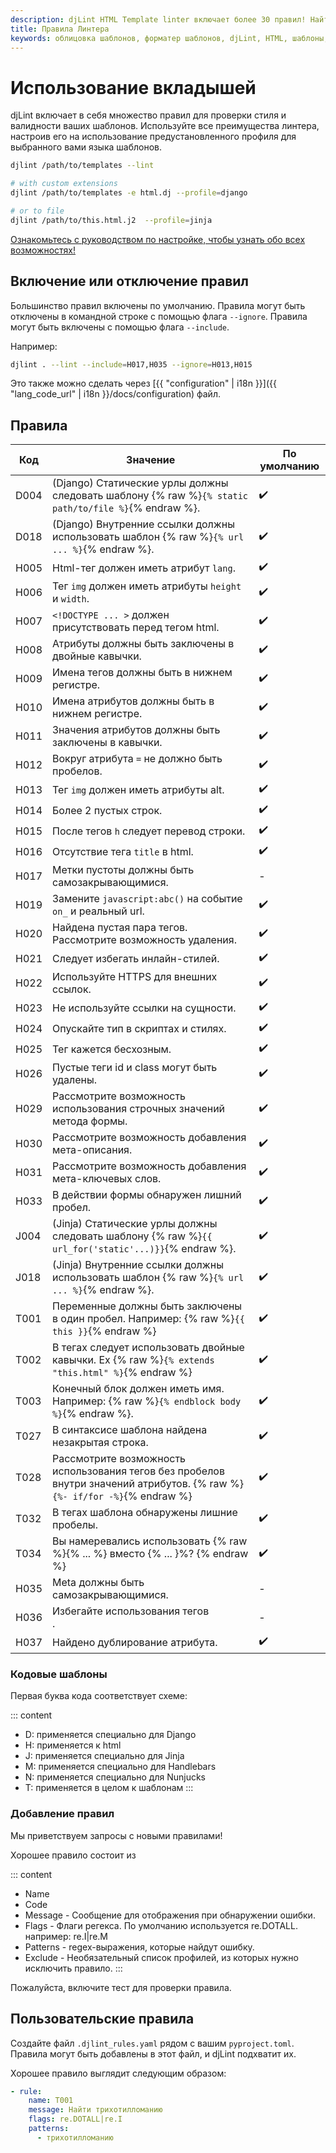 ```yaml
---
description: djLint HTML Template linter включает более 30 правил! Найти определения можно здесь. Легко расширить, включив пользовательские правила!
title: Правила Линтера
keywords: облицовка шаблонов, форматер шаблонов, djLint, HTML, шаблоны, форматер, линтер, использование, правила
---
```


# Использование вкладышей

djLint включает в себя множество правил для проверки стиля и валидности ваших шаблонов. Используйте все преимущества линтера, настроив его на использование предустановленного профиля для выбранного вами языка шаблонов.

```bash
djlint /path/to/templates --lint

# with custom extensions
djlint /path/to/templates -e html.dj --profile=django

# or to file
djlint /path/to/this.html.j2  --profile=jinja
```

<div class="box notification is-info is-light">
    <span class="icon is-large"><i class="fas fa-2x fa-circle-arrow-right"></i></span><div class="my-auto ml-3 is-inline-block"><a href="/ru/docs/configuration/">Ознакомьтесь с руководством по настройке, чтобы узнать обо всех возможностях!</a></div>
</div>

## Включение или отключение правил

Большинство правил включены по умолчанию. Правила могут быть отключены в командной строке с помощью флага `--ignore`. Правила могут быть включены с помощью флага `--include`.

Например:

```bash
djlint . --lint --include=H017,H035 --ignore=H013,H015
```

Это также можно сделать через [{{ "configuration" | i18n }}]({{ "lang_code_url" | i18n }}/docs/configuration) файл.

## Правила

| Код  | Значение                                                                                                                  | По умолчанию |
| ---- | ------------------------------------------------------------------------------------------------------------------------- | ------------ |
| D004 | (Django) Статические урлы должны следовать шаблону {% raw %}`{% static path/to/file %}`{% endraw %}.                      | ✔️           |
| D018 | (Django) Внутренние ссылки должны использовать шаблон {% raw %}`{% url ... %}`{% endraw %}.                               | ✔️           |
| H005 | Html-тег должен иметь атрибут `lang`.                                                                                     | ✔️           |
| H006 | Тег `img` должен иметь атрибуты `height` и `width`.                                                                       | ✔️           |
| H007 | `<!DOCTYPE ... >` должен присутствовать перед тегом html.                                                                 | ✔️           |
| H008 | Атрибуты должны быть заключены в двойные кавычки.                                                                         | ✔️           |
| H009 | Имена тегов должны быть в нижнем регистре.                                                                                | ✔️           |
| H010 | Имена атрибутов должны быть в нижнем регистре.                                                                            | ✔️           |
| H011 | Значения атрибутов должны быть заключены в кавычки.                                                                       | ✔️           |
| H012 | Вокруг атрибута `=` не должно быть пробелов.                                                                              | ✔️           |
| H013 | Тег `img` должен иметь атрибуты alt.                                                                                      | ✔️           |
| H014 | Более 2 пустых строк.                                                                                                     | ✔️           |
| H015 | После тегов `h` следует перевод строки.                                                                                   | ✔️           |
| H016 | Отсутствие тега `title` в html.                                                                                           | ✔️           |
| H017 | Метки пустоты должны быть самозакрывающимися.                                                                             | -            |
| H019 | Замените `javascript:abc()` на событие `on_` и реальный url.                                                              | ✔️           |
| H020 | Найдена пустая пара тегов. Рассмотрите возможность удаления.                                                              | ✔️           |
| H021 | Следует избегать инлайн-стилей.                                                                                           | ✔️           |
| H022 | Используйте HTTPS для внешних ссылок.                                                                                     | ✔️           |
| H023 | Не используйте ссылки на сущности.                                                                                        | ✔️           |
| H024 | Опускайте тип в скриптах и стилях.                                                                                        | ✔️           |
| H025 | Тег кажется бесхозным.                                                                                                    | ✔️           |
| H026 | Пустые теги id и class могут быть удалены.                                                                                | ✔️           |
| H029 | Рассмотрите возможность использования строчных значений метода формы.                                                     | ✔️           |
| H030 | Рассмотрите возможность добавления мета-описания.                                                                         | ✔️           |
| H031 | Рассмотрите возможность добавления мета-ключевых слов.                                                                    | ✔️           |
| H033 | В действии формы обнаружен лишний пробел.                                                                                 | ✔️           |
| J004 | (Jinja) Статические урлы должны следовать шаблону {% raw %}`{{ url_for('static'...)}}`{% endraw %}.                       | ✔️           |
| J018 | (Jinja) Внутренние ссылки должны использовать шаблон {% raw %}`{% url ... %}`{% endraw %}.                                | ✔️           |
| T001 | Переменные должны быть заключены в один пробел. Например: {% raw %}`{{ this }}`{% endraw %}                               | ✔️           |
| T002 | В тегах следует использовать двойные кавычки. Ex {% raw %}`{% extends "this.html" %}`{% endraw %}                         | ✔️           |
| T003 | Конечный блок должен иметь имя. Например: {% raw %}`{% endblock body %}`{% endraw %}.                                     | ✔️           |
| T027 | В синтаксисе шаблона найдена незакрытая строка.                                                                           | ✔️           |
| T028 | Рассмотрите возможность использования тегов без пробелов внутри значений атрибутов. {% raw %}`{%- if/for -%}`{% endraw %} | ✔️           |
| T032 | В тегах шаблона обнаружены лишние пробелы.                                                                                | ✔️           |
| T034 | Вы намеревались использовать {% raw %}{% ... %} вместо {% ... }%?  {% endraw %}                                           | ✔️           |
| H035 | Meta должны быть самозакрывающимися.                                                                                      | -            |
| H036 | Избегайте использования тегов <br>.                                                                                       | -            |
| H037 | Найдено дублирование атрибута.                                                                                            | ✔️           |

### Кодовые шаблоны

Первая буква кода соответствует схеме:

::: content

- D: применяется специально для Django
- H: применяется к html
- J: применяется специально для Jinja
- M: применяется специально для Handlebars
- N: применяется специально для Nunjucks
- T: применяется в целом к шаблонам
  :::

### Добавление правил

Мы приветствуем запросы с новыми правилами!

Хорошее правило состоит из

::: content

- Name
- Code
- Message - Сообщение для отображения при обнаружении ошибки.
- Flags - Флаги регекса. По умолчанию используется re.DOTALL. например: re.I|re.M
- Patterns - regex-выражения, которые найдут ошибку.
- Exclude - Необязательный список профилей, из которых нужно исключить правило.
  :::

Пожалуйста, включите тест для проверки правила.

## Пользовательские правила

Создайте файл `.djlint_rules.yaml` рядом с вашим `pyproject.toml`. Правила могут быть добавлены в этот файл, и djLint подхватит их.

Хорошее правило выглядит следующим образом:

```yaml
- rule:
    name: T001
    message: Найти трихотилломанию
    flags: re.DOTALL|re.I
    patterns:
      - трихотилломанию
```
